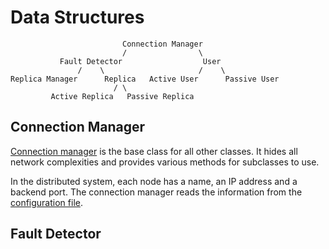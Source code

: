 # Data Structures
                             Connection Manager
                             /                \
               Fault Detector                  User
                   /    \                     /    \
    Replica Manager      Replica   Active User      Passive User
                           / \
             Active Replica   Passive Replica

## Connection Manager
[Connection manager](../src/ConnectionManager.java) is the base class for all other classes. It hides all network complexities and provides various methods for subclasses to use.

In the distributed system, each node has a name, an IP address and a backend port. The connection manager reads the information from the [configuration file](../conf/connection_manager.conf).

## Fault Detector